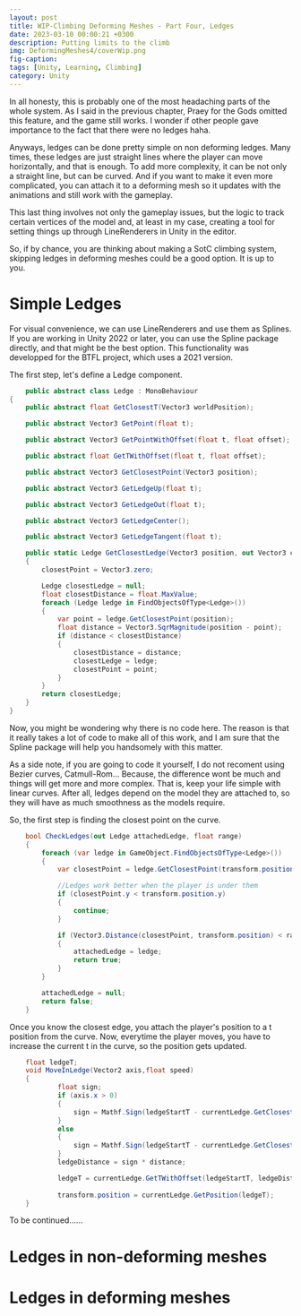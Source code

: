 ```yaml
---
layout: post
title: WIP-Climbing Deforming Meshes - Part Four, Ledges
date: 2023-03-10 00:00:21 +0300
description: Putting limits to the climb
img: DeformingMeshes4/coverWip.png
fig-caption: 
tags: [Unity, Learning, Climbing]
category: Unity
---
```


In all honesty, this is probably one of the most headaching parts of the whole system. As I said in the previous chapter, Praey for the Gods omitted this feature, and the game still works. I wonder if other people gave importance to the fact that there were no ledges haha.

Anyways, ledges can be done pretty simple on non deforming ledges. Many times, these ledges are just straight lines where the player can move horizontally, and that is enough. To add more complexity, it can be not only a straight line, but can be curved. And if you want to make it even more complicated, you can attach it to a deforming mesh so it updates with the animations and still work with the gameplay.

This last thing involves not only the gameplay issues, but the logic to track certain vertices of the model and, at least in my case, creating a tool for setting things up through LineRenderers in Unity in the editor.

So, if by chance, you are thinking about making a SotC climbing system, skipping ledges in deforming meshes could be a good option. It is up to you.

# Simple Ledges #

For visual convenience, we can use LineRenderers and use them as Splines. If you are working in Unity 2022 or later, you can use the Spline package directly, and that might be the best option. This functionality was developped for the BTFL project, which uses a 2021 version.

The first step, let's define a Ledge component.


```cs
    public abstract class Ledge : MonoBehaviour
{
    public abstract float GetClosestT(Vector3 worldPosition);

    public abstract Vector3 GetPoint(float t);

    public abstract Vector3 GetPointWithOffset(float t, float offset);

    public abstract float GetTWithOffset(float t, float offset);

    public abstract Vector3 GetClosestPoint(Vector3 position);

    public abstract Vector3 GetLedgeUp(float t);

    public abstract Vector3 GetLedgeOut(float t);

    public abstract Vector3 GetLedgeCenter();

    public abstract Vector3 GetLedgeTangent(float t);

    public static Ledge GetClosestLedge(Vector3 position, out Vector3 closestPoint)
    {
        closestPoint = Vector3.zero;

        Ledge closestLedge = null;
        float closestDistance = float.MaxValue;
        foreach (Ledge ledge in FindObjectsOfType<Ledge>())
        {
            var point = ledge.GetClosestPoint(position);
            float distance = Vector3.SqrMagnitude(position - point);
            if (distance < closestDistance)
            {
                closestDistance = distance;
                closestLedge = ledge;
                closestPoint = point;
            }
        }
        return closestLedge;
    }
}

```

Now, you might be wondering why there is no code here. The reason is that it really takes a lot of code to make all of this work, and I am sure that the Spline package will help you handsomely with this matter.

 As a side note, if you are going to code it yourself, I do not recoment using Bezier curves, Catmull-Rom... Because, the difference wont be much and things will get more and more complex. That is, keep your life simple with linear curves. After all, ledges depend on the model they are attached to, so they will have as much smoothness as the models require.

So, the first step is finding the closest point on the curve.

```cs
    bool CheckLedges(out Ledge attachedLedge, float range)
    {
        foreach (var ledge in GameObject.FindObjectsOfType<Ledge>())
        {
            var closestPoint = ledge.GetClosestPoint(transform.position);

            //Ledges work better when the player is under them
            if (closestPoint.y < transform.position.y)
            {
                continue;
            }

            if (Vector3.Distance(closestPoint, transform.position) < range)
            {
                attachedLedge = ledge;
                return true;
            }
        }

        attachedLedge = null;
        return false;
    }
```

Once you know the closest edge, you attach the player's position to a t position from the curve. Now, everytime the player moves, you have to increase the current t in the curve, so the position gets updated. 

```cs
    float ledgeT;
    void MoveInLedge(Vector2 axis,float speed)
    {
            float sign;
            if (axis.x > 0)
            {
                sign = Mathf.Sign(ledgeStartT - currentLedge.GetClosestT(Transform.position - body.transform.right));
            }
            else
            {
                sign = Mathf.Sign(ledgeStartT - currentLedge.GetClosestT(Transform.position + body.transform.right));
            }
            ledgeDistance = sign * distance;

            ledgeT = currentLedge.GetTWithOffset(ledgeStartT, ledgeDistance * speed * Time.deltaTime);
            
            transform.position = currentLedge.GetPosition(ledgeT);
    }
```

To be continued......

# Ledges in non-deforming meshes #

# Ledges in deforming meshes #